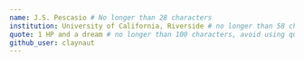 ```yaml
---
name: J.S. Pescasio # No longer than 28 characters
institution: University of California, Riverside # no longer than 58 characters
quote: 1 HP and a dream # no longer than 100 characters, avoid using quotes(") to guarantee the format remains the same.
github_user: claynaut
---
```

